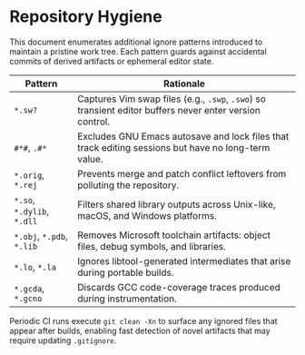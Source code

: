 # Repository Hygiene

This document enumerates additional ignore patterns introduced to maintain a pristine work tree. Each pattern guards against accidental commits of derived artifacts or ephemeral editor state.

| Pattern | Rationale |
| --- | --- |
| `*.sw?` | Captures Vim swap files (e.g., `.swp`, `.swo`) so transient editor buffers never enter version control. |
| `#*#`, `.#*` | Excludes GNU Emacs autosave and lock files that track editing sessions but have no long-term value. |
| `*.orig`, `*.rej` | Prevents merge and patch conflict leftovers from polluting the repository. |
| `*.so`, `*.dylib`, `*.dll` | Filters shared library outputs across Unix-like, macOS, and Windows platforms. |
| `*.obj`, `*.pdb`, `*.lib` | Removes Microsoft toolchain artifacts: object files, debug symbols, and libraries. |
| `*.lo`, `*.la` | Ignores libtool-generated intermediates that arise during portable builds. |
| `*.gcda`, `*.gcno` | Discards GCC code-coverage traces produced during instrumentation. |

Periodic CI runs execute `git clean -Xn` to surface any ignored files that appear after builds, enabling fast detection of novel artifacts that may require updating `.gitignore`.
